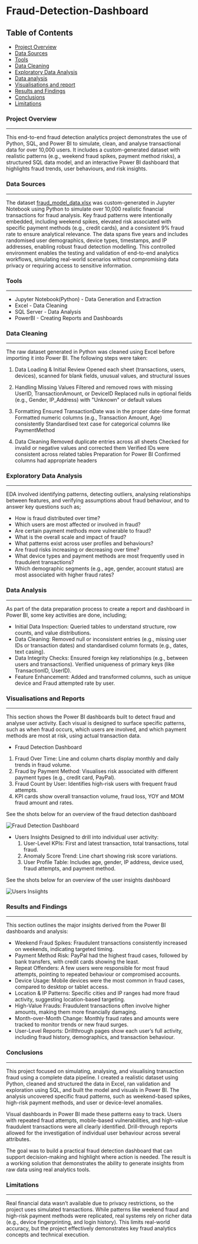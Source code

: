 # Fraud-Detection-Dashboard

## Table of Contents 
- [Project Overview](#project-overview)
- [Data Sources](#data-sources)
- [Tools](#tools)
- [Data Cleaning](#data-cleaning)
- [Exploratory Data Analysis](#exploratory-data-analysis)
- [Data analysis](data-analysis)
- [Visualisations and report](Visualisation-and-reports)
- [Results and Findings](#results-and-findings)
- [Conclusions](#conclusions)
- [Limitations](#limitations)

  
### Project Overview
---
This end-to-end fraud detection analytics project demonstrates the use of Python, SQL, and Power BI to simulate, clean, and analyse transactional data for over 10,000 users. It includes a custom-generated dataset with realistic patterns (e.g., weekend fraud spikes, payment method risks), a structured SQL data model, and an interactive Power BI dashboard that highlights fraud trends, user behaviours, and risk insights.

### Data Sources
---
The dataset [fraud_model_data.xlsx](https://github.com/user-attachments/files/21126499/fraud_model_data.xlsx) was custom-generated in Jupyter Notebook using Python to simulate over 10,000 realistic financial transactions for fraud analysis. Key fraud patterns were intentionally embedded, including weekend spikes, elevated risk associated with specific payment methods (e.g., credit cards), and a consistent 9% fraud rate to ensure analytical relevance. The data spans five years and includes randomised user demographics, device types, timestamps, and IP addresses, enabling robust fraud detection modelling. This controlled environment enables the testing and validation of end-to-end analytics workflows, simulating real-world scenarios without compromising data privacy or requiring access to sensitive information. 

### Tools
---
- Jupyter Notebook(Python) - Data Generation and Extraction
- Excel - Data Cleaning
- SQL Server - Data Analysis
- PowerBI - Creating Reports and Dashboards

### Data Cleaning 
---
The raw dataset generated in Python was cleaned using Excel before importing it into Power BI. The following steps were taken:
1.  Data Loading & Initial Review
   Opened each sheet (transactions, users, devices), scanned for blank fields, unusual values, and structural issues

2. Handling Missing Values
   Filtered and removed rows with missing UserID, TransactionAmount, or DeviceID
   Replaced nulls in optional fields (e.g., Gender, IP_Address) with "Unknown" or default values

3. Formatting
  Ensured TransactionDate was in the proper date-time format
  Formatted numeric columns (e.g., Transaction Amount, Age) consistently
  Standardised text case for categorical columns like PaymentMethod

4. Data Cleaning
 Removed duplicate entries across all sheets
 Checked for invalid or negative values and corrected them
 Verified IDs were consistent across related tables
 Preparation for Power BI
 Confirmed columns had appropriate headers

### Exploratory Data Analysis 
---
EDA involved identifying patterns, detecting outliers, analysing relationships between features, and verifying assumptions about fraud behaviour,  and to answer key questions such as;

-  How is fraud distributed over time?
-  Which users are most affected or involved in fraud?
-  Are certain payment methods more vulnerable to fraud?
-  What is the overall scale and impact of fraud?
-  What patterns exist across user profiles and behaviours?
-  Are fraud risks increasing or decreasing over time?
-  What device types and payment methods are most frequently used in fraudulent transactions?
-  Which demographic segments (e.g., age, gender, account status) are most associated with higher fraud rates?

### Data Analysis
---
As part of the data preparation process to create a report and dashboard in Power BI, some key activities are done, including;
- Initial Data Inspection: Queried tables to understand structure, row counts, and value distributions.
- Data Cleaning: Removed null or inconsistent entries (e.g., missing user IDs or transaction dates) and standardised column formats (e.g., dates, text casing).
- Data Integrity Checks: Ensured foreign key relationships (e.g., between users and transactions). Verified uniqueness of primary keys (like TransactionID, UserID).
- Feature Enhancement: Added and transformed columns, such as unique device and Fraud attempted rate by user.


### Visualisations and Reports
---
This section shows the Power BI dashboards built to detect fraud and analyse user activity. Each visual is designed to surface specific patterns, such as when fraud occurs, which users are involved, and which payment methods are most at risk, using actual transaction data.

- Fraud Detection Dashboard
1. Fraud Over Time: Line and column charts display monthly and daily trends in fraud volume.
2. Fraud by Payment Method: Visualises risk associated with different payment types (e.g., credit card, PayPal).
3. Fraud Count by User: Identifies high-risk users with frequent fraud attempts. 
4. KPI cards show overall transaction volume, fraud loss, YOY and MOM fraud amount and rates.

 See the shots below for an overview of the fraud detection dashboard
 
![Fraud Detection Dashboard](https://github.com/user-attachments/assets/bd3f4c18-66eb-495f-b179-e3bd03e44861)


- Users Insights
 Designed to drill into individual user activity:
  1. User-Level KPIs: First and latest transaction, total transactions, total fraud.
  2. Anomaly Score Trend: Line chart showing risk score variations.
  3. User Profile Table: Includes age, gender, IP address, device used, fraud attempts, and payment method.

 See the shots below for an overview of the user insights dashboard

![Users Insiights](https://github.com/user-attachments/assets/9e3536ef-a2bb-4ee5-93a4-8f3488c28ced)


### Results and Findings
---
This section outlines the major insights derived from the Power BI dashboards and analysis:
- Weekend Fraud Spikes: Fraudulent transactions consistently increased on weekends, indicating targeted timing.
- Payment Method Risk: PayPal had the highest fraud cases, followed by bank transfers, with credit cards showing the least.
- Repeat Offenders: A few users were responsible for most fraud attempts, pointing to repeated behaviour or compromised accounts.
- Device Usage: Mobile devices were the most common in fraud cases, compared to desktop or tablet access.
- Location & IP Patterns: Specific cities and IP ranges had more fraud activity, suggesting location-based targeting.
- High-Value Frauds: Fraudulent transactions often involve higher amounts, making them more financially damaging.
- Month-over-Month Change: Monthly fraud rates and amounts were tracked to monitor trends or new fraud surges.
- User-Level Reports: Drillthrough pages show each user’s full activity, including fraud history, demographics, and transaction behaviour.

### Conclusions
---
This project focused on simulating, analysing, and visualising transaction fraud using a complete data pipeline. I created a realistic dataset using Python, cleaned and structured the data in Excel, ran validation and exploration using SQL, and built the model and visuals in Power BI. The analysis uncovered specific fraud patterns, such as weekend-based spikes, high-risk payment methods, and user or device-level anomalies.

Visual dashboards in Power BI made these patterns easy to track. Users with repeated fraud attempts, mobile-based vulnerabilities, and high-value fraudulent transactions were all clearly identified. Drill-through reports allowed for the investigation of individual user behaviour across several attributes.

The goal was to build a practical fraud detection dashboard that can support decision-making and highlight where action is needed. The result is a working solution that demonstrates the ability to generate insights from raw data using real analytics tools.


### Limitations
---
Real financial data wasn’t available due to privacy restrictions, so the project uses simulated transactions. While patterns like weekend fraud and high-risk payment methods were replicated, real systems rely on richer data (e.g., device fingerprinting, and login history). This limits real-world accuracy, but the project effectively demonstrates key fraud analytics concepts and technical execution.

